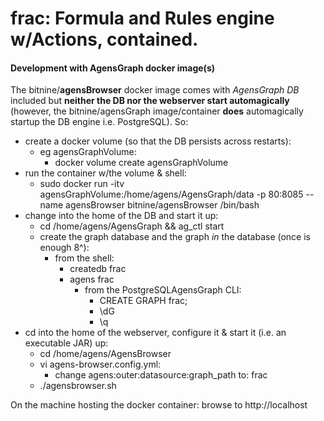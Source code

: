 # frac: Formula and Rules engine w/Actions, contained.

#### Development with AgensGraph docker image(s)
The bitnine/**agensBrowser** docker image comes with *AgensGraph DB* included but **neither the DB nor the webserver start automagically** (however, the bitnine/agensGraph image/container **does** automagically startup the DB engine i.e. PostgreSQL).
So:
* create a docker volume (so that the DB persists across restarts):
  * eg agensGraphVolume:
    * docker volume create agensGraphVolume
* run the container w/the volume & shell: 
  * sudo docker run -itv agensGraphVolume:/home/agens/AgensGraph/data -p 80:8085 --name agensBrowser bitnine/agensBrowser /bin/bash
* change into the home of the DB and start it up:
  * cd /home/agens/AgensGraph && ag_ctl start
  * create the graph database and the graph *in* the database (once is enough 8^):
    * from the shell: 
      * createdb frac
      * agens frac
        * from the PostgreSQLAgensGraph CLI:
          * CREATE GRAPH frac;
          * \dG
          * \q
* cd into the home of the webserver, configure it & start it (i.e. an executable JAR) up: 
  * cd /home/agens/AgensBrowser
  * vi agens-browser.config.yml:
    * change agens:outer:datasource:graph_path to: frac
  * ./agensbrowser.sh

On the machine hosting the docker container: browse to http://localhost

